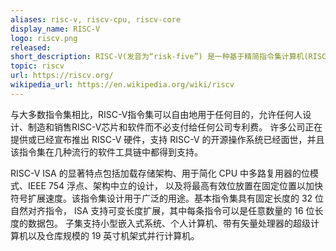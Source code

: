 ```yaml
---
aliases: risc-v, riscv-cpu, riscv-core
display_name: RISC-V
logo: riscv.png
released: 
short_description: RISC-V(发音为“risk-five”) 是一种基于精简指令集计算机(RISC)的开放标准指令集架构（ISA）。
topic: riscv
url: https://riscv.org/
wikipedia_url: https://en.wikipedia.org/wiki/riscv
---
```

与大多数指令集相比，RISC-V指令集可以自由地用于任何目的，允许任何人设计、制造和销售RISC-V芯片和软件而不必支付给任何公司专利费。
许多公司正在提供或已经宣布推出 RISC-V 硬件，支持 RISC-V 的开源操作系统已经面世，并且该指令集在几种流行的软件工具链中都得到支持。

RISC-V ISA 的显著特点包括加载存储架构、用于简化 CPU 中多路复用器的位模式、IEEE 754 浮点、架构中立的设计，
以及将最高有效位放置在固定位置以加快符号扩展速度。该指令集设计用于广泛的用途。基本指令集具有固定长度的 32 位自然对齐指令，
ISA 支持可变长度扩展，其中每条指令可以是任意数量的 16 位长度的数据包。
子集支持小型嵌入式系统、个人计算机、带有矢量处理器的超级计算机以及仓库规模的 19 英寸机架式并行计算机。